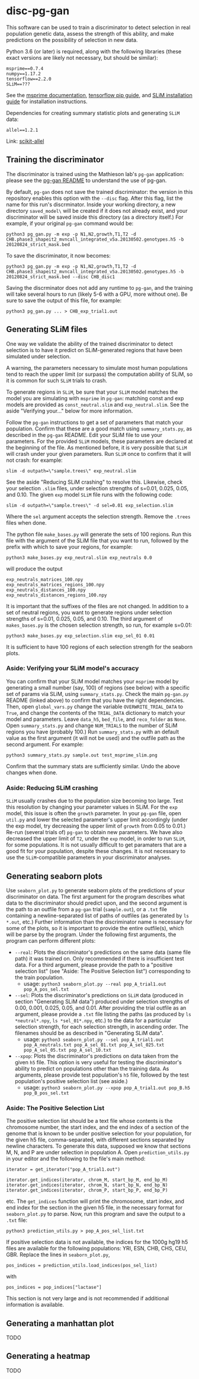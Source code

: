 # disc-pg-gan

This software can be used to train a discriminator to detect selection in real population genetic data, assess the strength of this ability, and make predictions on the possibility of selection in new data.

Python 3.6 (or later) is required, along with the following libraries (these exact versions are likely not necessary, but should be similar):

~~~
msprime==0.7.4
numpy==1.17.2
tensorflow==2.2.0
SLiM==???
~~~

See the [msprime documentation](https://msprime.readthedocs.io/en/stable/index.html),
[tensorflow pip guide](https://www.tensorflow.org/install/pip), and
[SLiM installation guide](https://messerlab.org/slim/)
for installation instructions.

Dependencies for creating summary statistic plots and generating `SLiM` data:

~~~
allel==1.2.1
~~~

Link: [scikit-allel](https://scikit-allel.readthedocs.io/en/stable/)

## Training the discriminator

The discriminator is trained using the Mathieson lab's `pg-gan` application: please see the [pg-gan README](https://github.com/mathiesonlab/pg-gan) to understand the use of pg-gan.

By default, `pg-gan` does not save the trained discriminator: the version in this repository enables this option with the `--disc` flag. After this flag, list the name for this run's discrminator. Inside your working directory, a new directory `saved_model\` will be created if it does not already exist, and your discriminator will be saved inside this directory (as a directory itself.) For example, if your original `pg-gan` command would be:

~~~
python3 pg_gan.py -m exp -p N1,N2,growth,T1,T2 -d CHB.phase3_shapeit2_mvncall_integrated_v5a.20130502.genotypes.h5 -b 20120824_strict_mask.bed
~~~

To save the discriminator, it now becomes:
~~~
python3 pg_gan.py -m exp -p N1,N2,growth,T1,T2 -d CHB.phase3_shapeit2_mvncall_integrated_v5a.20130502.genotypes.h5 -b 20120824_strict_mask.bed --disc CHB_disc1
~~~

Saving the discrminator does not add any runtime to `pg-gan`, and the training will take several hours to run (likely 5-6 with a GPU, more without one).
Be sure to save the output of this file, for example:
~~~
python3 pg_gan.py ... > CHB_exp_trial1.out
~~~

## Generating SLiM files
One way we validate the ability of the trained discriminator to detect selection is to have it predict on SLiM-generated regions that have been simulated under selection.

A warning, the parameters necessary to simulate most human populations tend to reach the upper limit (or surpass) the computation ability of SLiM, so it is common for such `SLiM` trials to crash.

To generate regions in `SLiM`, be sure that your `SLiM` model matches the model you are simulating with `msprime` in `pg-gan`: matching const and exp models are provided as `const_neutral.slim` and `exp_neutral.slim`. See the aside "Verifying your..." below for more information.

Follow the `pg-gan` instructions to get a set of parameters that match your population. Confirm that these are a good match using `summary_stats.py`, as described in the `pg-gan` README. Edit your SLiM file to use your parameters. For the provided `SLiM` models, these parameters are declared at the beginning of the file.
As mentioned before, it is very possible that `SLiM` will crash under your given parameters. Run `SLiM` once to confirm that it will not crash: for example:
~~~
slim -d outpath=\"sample.trees\" exp_neutral.slim
~~~
See the aside "Reducing SLiM crashing" to resolve this. Likewise, check your selection `.slim` files, under selection strengths of s=0.01, 0.025, 0.05, and 0.10.
The given `exp` model `SLiM` file runs with the following code:
~~~
slim -d outpath=\"sample.trees\" -d sel=0.01 exp_selection.slim
~~~
Where the `sel` argument accepts the selection strength.
Remove the `.trees` files when done.

The python file `make_bases.py` will generate the sets of 100 regions. Run this file with the argument of the SLiM file that you want to run, followed by the prefix with which to save your regions, for example:
~~~
python3 make_bases.py exp_neutral.slim exp_neutrals 0.0
~~~
will produce the output
~~~
exp_neutrals_matrices_100.npy
exp_neutrals_matrices_regions_100.npy
exp_neutrals_distances_100.npy
exp_neutrals_distances_regions_100.npy
~~~

It is important that the suffixes of the files are not changed.
In addition to a set of neutral regions, you want to generate regions under selection strengths of s=0.01, 0.025, 0.05, and 0.10. The third argument of `makes_bases.py` is the chosen selection strength, so run, for example s=0.01:
~~~
python3 make_bases.py exp_selection.slim exp_sel_01 0.01
~~~

It is sufficient to have 100 regions of each selection strength for the seaborn plots.

### Aside: Verifying your SLiM model's accuracy
You can confirm that your SLiM model matches your `msprime` model by generating a small number (say, 100) of regions (see below) with a specific set of params via SLiM, using `summary_stats.py`. Check the main `pg-gan.py` README (linked above) to confirm that you have the right dependencies.
Then, open `global_vars.py` change the variable `OVERWRITE_TRIAL_DATA` to `True`, and change the contents of the `TRIAL_DATA` dictionary to match your model and parameters. Leave `data_h5`, `bed_file`, and `reco_folder` as `None`. Open `summary_stats.py` and change `NUM_TRIALS` to the number of SLiM regions you have (probably 100.)
Run `summary_stats.py` with an default value as the first argument (it will not be used) and the outfile path as the second argument. For example:
~~~
python3 summary_stats.py sample.out test_msprime_slim.png
~~~
Confirm that the summary stats are sufficiently similar. Undo the above changes when done.

### Aside: Reducing SLiM crashing
`SLiM` usually crashes due to the population size becoming too large. Test this resolution by changing your parameter values in SLiM. For the `exp` model, this issue is often the `growth` parameter. In your `pg-gan` file, open `util.py` and lower the selected parameter's upper limit accordingly (under the exp model, try decreasing the upper limit of `growth` from 0.05 to 0.01.) Re-run (several trials of) `pg-gan` to obtain new parameters. We have also decreased the upper limit of `T2`, under the `exp` model, in order to run `SLiM`, for some populations. It is not usually difficult to get paramaters that are a good fit for your population, despite these changes.
It is not necessary to use the `SLiM`-compatible parameters in your discriminator analyses.

## Generating seaborn plots
Use `seaborn_plot.py` to generate seaborn plots of the predictions of your discriminator on data. The first argument for the program describes what data to the discriminator should predict upon, and the second argument is the path to an outfile from a `pg-gan` trial (`sample.out`), or a `.txt` file containing a newline-separated list of paths of outfiles (as generated by `ls *.out`, etc.) Further information than the discriminator name is necessary for some of the plots, so it is important to provide the entire outfile(s), which will be parse by the program. Under the following first arguments, the program can perform different plots:
- `--real`: Plots the discriminator's predictions on the same data (same file path) it was trained on. Only recommended if there is insufficient test data. For a third argument, please provide the path to a "positive selection list" (see "Aside: The Positive Selection list") corresponding to the train population.
  - usage: `python3 seaborn_plot.py --real pop_A_trial1.out pop_A_pos_sel.txt`
- `--sel`: Plots the discriminator's predictions on `SLiM` data (produced in section "Generating SLiM data") produced under selection strengths of 0.00, 0.001, 0.025, 0.05, and 0.01. After providing the trial outfile as an argument, please provide a `.txt` file listing the paths (as produced by `ls *neutral*.npy`, `ls *sel_01*.npy`, etc.) to the data for a particular selection strength, for each selection strength, in ascending order. The filenames should be as described in "Generating SLiM data".
  - usage: `python3 seaborn_plot.py --sel pop_A_trial1.out pop_A_neutrals.txt pop_A_sel_01.txt pop_A_sel_025.txt pop_A_sel_05.txt pop_A_sel_10.txt`
- `--xpop`: Plots the discriminator's predictions on data taken from the given `h5` file. This option is very useful for testing the discriminator's ability to predict on populations other than the training data. As arguments, please provide test population's `h5` file, followed by the test population's positive selection list (see aside.)
  - usage: `python3 seaborn_plot.py --xpop pop_A_trial1.out pop_B.h5 pop_B_pos_sel.txt`

### Aside: The Positive Selection List
The positive selection list should be a text file whose contents is the chromosome number, the start index, and the end index of a section of the genome that is known to be under positive selection for your population, for the given h5 file, comma-separated, with different sections separated by newline characters.
To generate this data, supposed we know that sections M, N, and P are under selection in population A. Open `prediction_utils.py` in your editor and the following to the file's main method:
~~~
iterator = get_iterator("pop_A_trial1.out")

iterator.get_indices(iterator, chrom_M, start_bp_M, end_bp_M)
iterator.get_indices(iterator, chrom_N, start_bp_N, end_bp_N)
iterator.get_indices(iterator, chrom_P, start_bp_P, end_bp_P)
~~~
etc. The `get_indices` function will print the chromosome, start index, and end index for the section in the given h5 file, in the necessary format for `seaborn_plot.py` to parse. Now, run this program and save the output to a `.txt` file:
~~~
python3 prediction_utils.py > pop_A_pos_sel_list.txt
~~~

If positive selection data is not available, the indices for the 1000g hg19 h5 files are available for the following populations: YRI, ESN, CHB, CHS, CEU, GBR. Replace the lines in `seaborn_plot.py`,
~~~
pos_indices = prediction_utils.load_indices(pos_sel_list)
~~~
with
~~~
pos_indices = pop_indices["lactase"]
~~~
This section is not very large and is not recommended if additional information is available.

## Generating a manhattan plot
TODO

## Generating a heatmap
TODO
